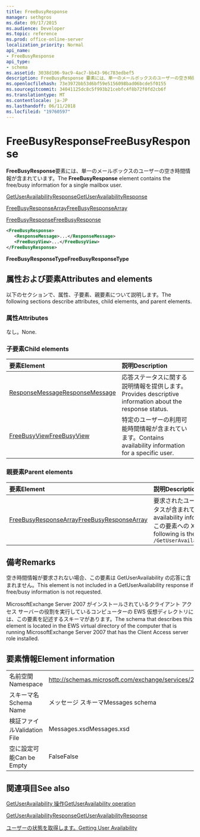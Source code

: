 ```yaml
---
title: FreeBusyResponse
manager: sethgros
ms.date: 09/17/2015
ms.audience: Developer
ms.topic: reference
ms.prod: office-online-server
localization_priority: Normal
api_name:
- FreeBusyResponse
api_type:
- schema
ms.assetid: 3038d106-9ac9-4ac7-bb43-96c783edbef5
description: FreeBusyResponse 要素には、単一のメールボックスのユーザーの空き時間情報が含まれています。
ms.openlocfilehash: 73e3972bb53d6bf59e5156098bad06bcde5f0155
ms.sourcegitcommit: 34041125dc8c5f993b21cebfc4f8b72f0fd2cb6f
ms.translationtype: MT
ms.contentlocale: ja-JP
ms.lasthandoff: 06/11/2018
ms.locfileid: "19760597"
---
```

# <a name="freebusyresponse"></a><span data-ttu-id="2303f-103">FreeBusyResponse</span><span class="sxs-lookup"><span data-stu-id="2303f-103">FreeBusyResponse</span></span>

<span data-ttu-id="2303f-104">**FreeBusyResponse**要素には、単一のメールボックスのユーザーの空き時間情報が含まれています。</span><span class="sxs-lookup"><span data-stu-id="2303f-104">The **FreeBusyResponse** element contains the free/busy information for a single mailbox user.</span></span> 
  
[<span data-ttu-id="2303f-105">GetUserAvailabilityResponse</span><span class="sxs-lookup"><span data-stu-id="2303f-105">GetUserAvailabilityResponse</span></span>](getuseravailabilityresponse.md)
  
[<span data-ttu-id="2303f-106">FreeBusyResponseArray</span><span class="sxs-lookup"><span data-stu-id="2303f-106">FreeBusyResponseArray</span></span>](freebusyresponsearray.md)
  
[<span data-ttu-id="2303f-107">FreeBusyResponse</span><span class="sxs-lookup"><span data-stu-id="2303f-107">FreeBusyResponse</span></span>](freebusyresponse.md)
  
```xml
<FreeBusyResponse>
   <ResponseMessage>...</ResponseMessage>
   <FreeBusyView>...</FreeBusyView>
</FreeBusyResponse>
```

 <span data-ttu-id="2303f-108">**FreeBusyResponseType**</span><span class="sxs-lookup"><span data-stu-id="2303f-108">**FreeBusyResponseType**</span></span>
## <a name="attributes-and-elements"></a><span data-ttu-id="2303f-109">属性および要素</span><span class="sxs-lookup"><span data-stu-id="2303f-109">Attributes and elements</span></span>

<span data-ttu-id="2303f-110">以下のセクションで、属性、子要素、親要素について説明します。</span><span class="sxs-lookup"><span data-stu-id="2303f-110">The following sections describe attributes, child elements, and parent elements.</span></span>
  
### <a name="attributes"></a><span data-ttu-id="2303f-111">属性</span><span class="sxs-lookup"><span data-stu-id="2303f-111">Attributes</span></span>

<span data-ttu-id="2303f-112">なし。</span><span class="sxs-lookup"><span data-stu-id="2303f-112">None.</span></span>
  
### <a name="child-elements"></a><span data-ttu-id="2303f-113">子要素</span><span class="sxs-lookup"><span data-stu-id="2303f-113">Child elements</span></span>

|<span data-ttu-id="2303f-114">**要素**</span><span class="sxs-lookup"><span data-stu-id="2303f-114">**Element**</span></span>|<span data-ttu-id="2303f-115">**説明**</span><span class="sxs-lookup"><span data-stu-id="2303f-115">**Description**</span></span>|
|:-----|:-----|
|[<span data-ttu-id="2303f-116">ResponseMessage</span><span class="sxs-lookup"><span data-stu-id="2303f-116">ResponseMessage</span></span>](responsemessage.md) <br/> |<span data-ttu-id="2303f-117">応答ステータスに関する説明情報を提供します。</span><span class="sxs-lookup"><span data-stu-id="2303f-117">Provides descriptive information about the response status.</span></span>  <br/> |
|[<span data-ttu-id="2303f-118">FreeBusyView</span><span class="sxs-lookup"><span data-stu-id="2303f-118">FreeBusyView</span></span>](freebusyview.md) <br/> |<span data-ttu-id="2303f-119">特定のユーザーの利用可能時間情報が含まれています。</span><span class="sxs-lookup"><span data-stu-id="2303f-119">Contains availability information for a specific user.</span></span>  <br/> |
   
### <a name="parent-elements"></a><span data-ttu-id="2303f-120">親要素</span><span class="sxs-lookup"><span data-stu-id="2303f-120">Parent elements</span></span>

|<span data-ttu-id="2303f-121">**要素**</span><span class="sxs-lookup"><span data-stu-id="2303f-121">**Element**</span></span>|<span data-ttu-id="2303f-122">**説明**</span><span class="sxs-lookup"><span data-stu-id="2303f-122">**Description**</span></span>|
|:-----|:-----|
|[<span data-ttu-id="2303f-123">FreeBusyResponseArray</span><span class="sxs-lookup"><span data-stu-id="2303f-123">FreeBusyResponseArray</span></span>](freebusyresponsearray.md) <br/> |<span data-ttu-id="2303f-124">要求されたユーザーの利用可能時間情報と応答のステータスが含まれています。</span><span class="sxs-lookup"><span data-stu-id="2303f-124">Contains the requested users' availability information and the response status.</span></span>  <br/> <span data-ttu-id="2303f-125">この要素への XPath 式は、次のようにします。</span><span class="sxs-lookup"><span data-stu-id="2303f-125">The following is the XPath expression to this element:</span></span>  <br/>  `/GetUserAvailabilityResponse/FreeBusyResponseArray` <br/> |
   
## <a name="remarks"></a><span data-ttu-id="2303f-126">備考</span><span class="sxs-lookup"><span data-stu-id="2303f-126">Remarks</span></span>

<span data-ttu-id="2303f-127">空き時間情報が要求されない場合、この要素は GetUserAvailability の応答に含まれません。</span><span class="sxs-lookup"><span data-stu-id="2303f-127">This element is not included in a GetUserAvailability response if free/busy information is not requested.</span></span>
  
<span data-ttu-id="2303f-128">MicrosoftExchange Server 2007 がインストールされているクライアント アクセス サーバーの役割を実行しているコンピューターの EWS 仮想ディレクトリには、この要素を記述するスキーマがあります。</span><span class="sxs-lookup"><span data-stu-id="2303f-128">The schema that describes this element is located in the EWS virtual directory of the computer that is running MicrosoftExchange Server 2007 that has the Client Access server role installed.</span></span>
  
## <a name="element-information"></a><span data-ttu-id="2303f-129">要素情報</span><span class="sxs-lookup"><span data-stu-id="2303f-129">Element information</span></span>

|||
|:-----|:-----|
|<span data-ttu-id="2303f-130">名前空間</span><span class="sxs-lookup"><span data-stu-id="2303f-130">Namespace</span></span>  <br/> |http://schemas.microsoft.com/exchange/services/2006/messages  <br/> |
|<span data-ttu-id="2303f-131">スキーマ名</span><span class="sxs-lookup"><span data-stu-id="2303f-131">Schema Name</span></span>  <br/> |<span data-ttu-id="2303f-132">メッセージ スキーマ</span><span class="sxs-lookup"><span data-stu-id="2303f-132">Messages schema</span></span>  <br/> |
|<span data-ttu-id="2303f-133">検証ファイル</span><span class="sxs-lookup"><span data-stu-id="2303f-133">Validation File</span></span>  <br/> |<span data-ttu-id="2303f-134">Messages.xsd</span><span class="sxs-lookup"><span data-stu-id="2303f-134">Messages.xsd</span></span>  <br/> |
|<span data-ttu-id="2303f-135">空に設定可能</span><span class="sxs-lookup"><span data-stu-id="2303f-135">Can be Empty</span></span>  <br/> |<span data-ttu-id="2303f-136">False</span><span class="sxs-lookup"><span data-stu-id="2303f-136">False</span></span>  <br/> |
   
## <a name="see-also"></a><span data-ttu-id="2303f-137">関連項目</span><span class="sxs-lookup"><span data-stu-id="2303f-137">See also</span></span>



[<span data-ttu-id="2303f-138">GetUserAvailability 操作</span><span class="sxs-lookup"><span data-stu-id="2303f-138">GetUserAvailability operation</span></span>](getuseravailability-operation.md)
  
[<span data-ttu-id="2303f-139">GetUserAvailabilityResponse</span><span class="sxs-lookup"><span data-stu-id="2303f-139">GetUserAvailabilityResponse</span></span>](getuseravailabilityresponse.md)


[<span data-ttu-id="2303f-140">ユーザーの状態を取得します。</span><span class="sxs-lookup"><span data-stu-id="2303f-140">Getting User Availability</span></span>](http://msdn.microsoft.com/library/d4133fcb-9b0f-4e6b-aadf-a389da83516a%28Office.15%29.aspx)

